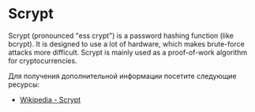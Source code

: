 # Scrypt

Scrypt (pronounced "ess crypt") is a password hashing function (like bcrypt). It is designed to use a lot of hardware, which makes brute-force attacks more difficult. Scrypt is mainly used as a proof-of-work algorithm for cryptocurrencies.

Для получения дополнительной информации посетите следующие ресурсы:

- [Wikipedia - Scrypt](https://en.wikipedia.org/wiki/Scrypt)
